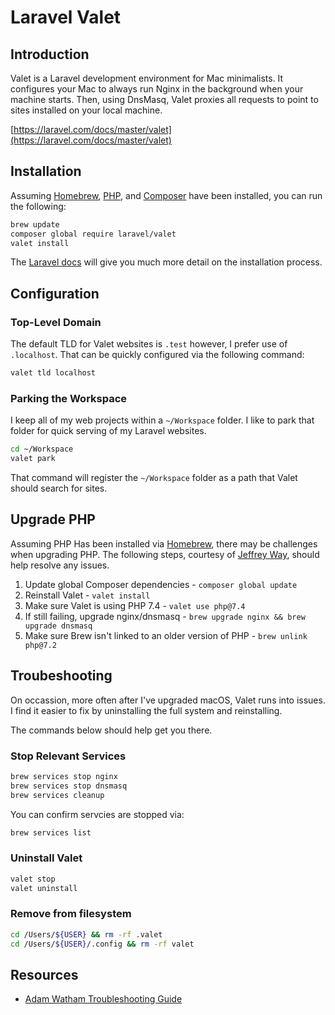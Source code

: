 # Laravel Valet

## Introduction

Valet is a Laravel development environment for Mac minimalists. It configures your Mac to always run Nginx in the background when your machine starts. Then, using DnsMasq, Valet proxies all requests to point to sites installed on your local machine.

[https://laravel.com/docs/master/valet](https://laravel.com/docs/master/valet)

## Installation

Assuming [Homebrew](homebrew.md), [PHP](php.md), and [Composer](composer.md) have been installed, you can run the following:

```bash
brew update
composer global require laravel/valet
valet install
```

The [Laravel docs](https://laravel.com/docs/master/valet#installation) will give you much more detail on the installation process.

## Configuration

### Top-Level Domain

The default TLD for Valet websites is `.test` however, I prefer use of `.localhost`. That can be quickly configured via the following command:

```bash
valet tld localhost
```

### Parking the Workspace

I keep all of my web projects within a `~/Workspace` folder. I like to park that folder for quick serving of my Laravel websites.

```bash
cd ~/Workspace
valet park
```

That command will register the `~/Workspace` folder as a path that Valet should search for sites.

## Upgrade PHP

Assuming PHP Has been installed via [Homebrew](https://brew.sh/), there may be challenges when upgrading PHP. The following steps, courtesy of [Jeffrey Way](https://twitter.com/jeffrey_way), should help resolve any issues.

1. Update global Composer dependencies - `composer global update`
2. Reinstall Valet - `valet install`
3. Make sure Valet is using PHP 7.4 - `valet use php@7.4`
4. If still failing, upgrade nginx/dnsmasq - `brew upgrade nginx && brew upgrade dnsmasq`
5. Make sure Brew isn't linked to an older version of PHP - `brew unlink php@7.2`

## Troubeshooting

On occassion, more often after I've upgraded macOS, Valet runs into issues. I find it easier to fix by uninstalling the full system and reinstalling.

The commands below should help get you there.

### Stop Relevant Services

```bash
brew services stop nginx
brew services stop dnsmasq
brew services cleanup
```

You can confirm servcies are stopped via:

```bash
brew services list
```

### Uninstall Valet

```bash
valet stop
valet uninstall
```

### Remove from filesystem

```bash
cd /Users/${USER} && rm -rf .valet
cd /Users/${USER}/.config && rm -rf valet
```

## Resources

* [Adam Watham Troubleshooting Guide](https://gist.github.com/adamwathan/6ea40e90a804ea2b3f9f24146d86ad7f)
